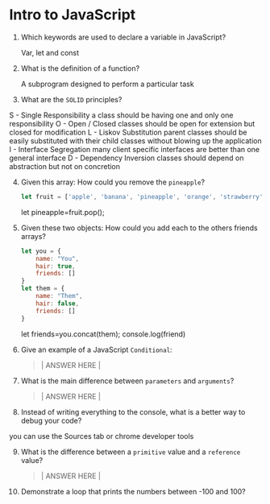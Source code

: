# Intro to JavaScript
01. Which keywords are used to declare a variable in JavaScript?

    Var, let and const

02. What is the definition of a function?

    A subprogram designed to perform a particular task

03. What are the `SOLID` principles?

   S - Single Responsibility a class should be having one and only one responsibility
O - Open / Closed classes should be open for extension but closed for modification
L - Liskov Substitution parent classes should be easily substituted with their child classes without blowing up the application
I - Interface Segregation many client specific interfaces are better than one general interface
D - Dependency Inversion classes should depend on abstraction but not on concretion

04. Given this array: How could you remove the `pineapple`?

    ```js
    let fruit = ['apple', 'banana', 'pineapple', 'orange', 'strawberry']
    ```

    let pineapple=fruit.pop();
    

05. Given these two objects: How could you add each to the others friends arrays?

    ```js
    let you = {
        name: "You",
        hair: true,
        friends: []
    }
    let them = {
        name: "Them",
        hair: false,
        friends: []
    }
    ```

    let friends=you.concat(them);
    console.log(friend)

06. Give an example of a JavaScript `Conditional`:

    > | ANSWER HERE |

07. What is the main difference between `parameters` and `arguments`?

    > | ANSWER HERE |

08. Instead of writing everything to the console, what is a better way to debug your code?

   you can use the Sources tab or chrome developer tools

09. What is the difference between a `primitive` value and a `reference` value?

    > | ANSWER HERE |

10. Demonstrate a loop that prints the numbers between -100 and 100?

   
